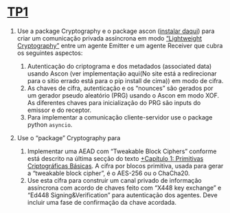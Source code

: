 
# [TP1](https://paper.dropbox.com/doc/Estruturas-Criptograficas-2023-2024-Trabalhos-Praticos-8WcsdZARGLv0nXS9KasmK#:uid=987745248868474781854548&h2=TP1)

1. Use a package Cryptography   e  o package ascon ([instalar daqui](https://pypi.org/project/ascon/)) para  criar um comunicação privada assíncrona em modo  [“Lightweight Cryptography”](https://csrc.nist.gov/projects/lightweight-cryptography) entre um agente Emitter e um agente Receiver que cubra os seguintes aspectos:
    1. Autenticação do criptograma e dos metadados (associated data) usando Ascon (ver implementação aqui(No site está a redirecionar para o sitio errado está para o pip install de cima)) em modo de cifra.
    2. As chaves de cifra, autenticação  e  os “nounces” são gerados por um gerador pseudo aleatório (PRG)  usando o Ascon em modo XOF. As diferentes chaves para inicialização do PRG são inputs do emissor e do receptor.
    3. Para implementar a comunicação cliente-servidor use o package python `asyncio`.


2. Use o “package” Cryptography para
    1. Implementar uma AEAD com “Tweakable Block Ciphers” conforme está descrito na última secção do texto [+Capítulo 1: Primitivas Criptográficas Básicas](https://paper.dropbox.com/doc/Capitulo-1-Primitivas-Criptograficas-Basicas-YAcE9VWuF88R2fmPyvKlx).  A cifra por blocos primitiva, usada para gerar a “tweakable block cipher”, é o AES-256 ou o ChaCha20.
    2. Use esta cifra para construir um canal privado de informação assíncrona com acordo de chaves feito com “X448 key exchange” e “Ed448 Signing&Verification” para autenticação  dos agentes. Deve incluir uma fase de confirmação da chave acordada.
